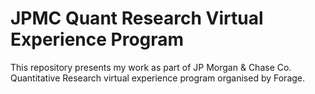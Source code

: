 # JPMC Quant Research Virtual Experience Program
This repository presents my work as part of JP Morgan & Chase Co. Quantitative Research virtual experience program organised by Forage.
